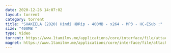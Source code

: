 ```yaml
---
date: 2020-12-26 14:07:02
layout: torrent
category: torrent
title: "SHAKEELA (2020) Hindi HDRip - 400MB - x264 - MP3 - HC-ESub :"
size: "400MB "
type: Video
torrent: https://www.1tamilmv.me/applications/core/interface/file/attachment.php?id=70709
magnet: https://www.1tamilmv.me/applications/core/interface/file/attachment.php?id=70709
---
```


